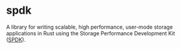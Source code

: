 # spdk

A library for writing scalable, high performance, user-mode storage applications in Rust using the Storage Performance Development Kit ([SPDK][SPDK]).

[SPDK]: https://www.spdk.io
